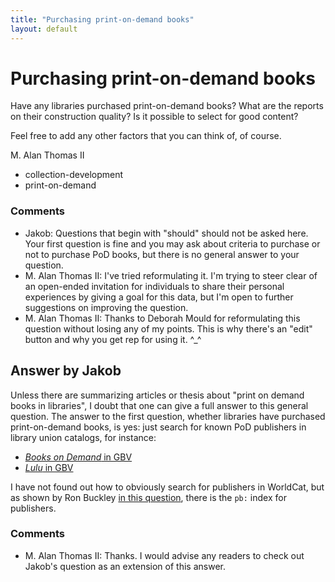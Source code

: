 ```yaml
---
title: "Purchasing print-on-demand books"
layout: default
---
```

Purchasing print-on-demand books
=====================
Have any libraries purchased print-on-demand books? What are the reports
on their construction quality? Is it possible to select for good
content?

Feel free to add any other factors that you can think of, of course.

M. Alan Thomas II

<ul class="tags"><li class="tag">collection-development</li><li class="tag">print-on-demand</li></ul>

### Comments ###
* Jakob: Questions that begin with "should" should not be asked here. Your first
question is fine and you may ask about criteria to purchase or not to
purchase PoD books, but there is no general answer to your question.
* M. Alan Thomas II: I've tried reformulating it. I'm trying to steer clear of an open-ended
invitation for individuals to share their personal experiences by giving
a goal for this data, but I'm open to further suggestions on improving
the question.
* M. Alan Thomas II: Thanks to Deborah Mould for reformulating this question without losing
any of my points. This is why there's an "edit" button and why you get
rep for using it. \^\_\^


Answer by Jakob
----------------
Unless there are summarizing articles or thesis about "print on demand
books in libraries", I doubt that one can give a full answer to this
general question. The answer to the first question, whether libraries
have purchased print-on-demand books, is yes: just search for known PoD
publishers in library union catalogs, for instance:

-   [*Books on Demand* in
    GBV](http://gso.gbv.de/DB=2.1/CMD?ACT=SRCHA&IKT=8580&SRT=YOP&TRM=Books+on+Demand)
-   [*Lulu* in
    GBV](http://gso.gbv.de/DB=2.1/CMD?ACT=SRCHA&IKT=8580&SRT=YOP&TRM=Lulu)

I have not found out how to obviously search for publishers in WorldCat,
but as shown by Ron Buckley [in this
question](http://libraries.stackexchange.com/questions/814/how-can-one-find-out-popularity-of-publishers-in-library-collections),
there is the `pb:` index for publishers.

### Comments ###
* M. Alan Thomas II: Thanks. I would advise any readers to check out Jakob's question as an
extension of this answer.

